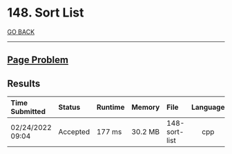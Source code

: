 # 148. Sort List

[GO BACK](../README.md)

___

## [Page Problem](https://leetcode.com/problems/sort-list/)

## Results

| Time Submitted   | Status   | Runtime | Memory  | File          | Language |
| :--------------- | :------- | :------ | :------ | :------------ | :------: |
| 02/24/2022 09:04 | Accepted | 177 ms  | 30.2 MB | 148-sort-list |   cpp    |
